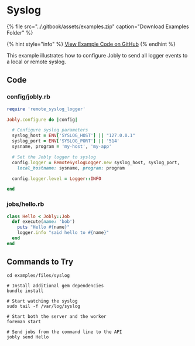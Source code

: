# Syslog

{% file src="../.gitbook/assets/examples.zip" caption="Download Examples Folder" %}

{% hint style="info" %}
[View Example Code on GitHub](https://github.com/DannyBen/jobly-docs/tree/master/examples/files/syslog)
{% endhint %}

This example illustrates how to configure Jobly to send all logger events to a local or remote syslog.

## Code

### config/jobly.rb

```ruby
require 'remote_syslog_logger'

Jobly.configure do |config|

  # Configure syslog parameters
  syslog_host = ENV['SYSLOG_HOST'] || "127.0.0.1"
  syslog_port = ENV['SYSLOG_PORT'] || '514'
  sysname, program = 'my-host', 'my-app'

  # Set the Jobly logger to syslog
  config.logger = RemoteSyslogLogger.new syslog_host, syslog_port, 
    local_hostname: sysname, program: program

  config.logger.level = Logger::INFO

end
```

### jobs/hello.rb

```ruby
class Hello < Jobly::Job
  def execute(name: 'bob')
    puts "Hello #{name}"
    logger.info "said hello to #{name}"
  end
end
```

## Commands to Try

```text
cd examples/files/syslog

# Install additional gem dependencies
bundle install

# Start watching the syslog
sudo tail -f /var/log/syslog

# Start both the server and the worker
foreman start

# Send jobs from the command line to the API
jobly send Hello
```

